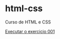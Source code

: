 # html-css
Curso de HTML e CSS

<a href="https://rafasouzas3.github.io/html-css/Exercicios/ex001/" target="_blank">Executar o exercicio 001 </a>